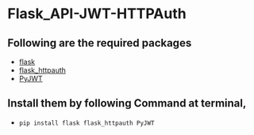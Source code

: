 # Flask_API-JWT-HTTPAuth

## Following are the required packages
- [flask](https://flask.palletsprojects.com/en/1.1.x/)
- [flask_httpauth](https://flask-httpauth.readthedocs.io/en/latest/)
- [PyJWT](https://pyjwt.readthedocs.io/en/latest/)

## Install them by following Command at terminal,

- ```pip install flask flask_httpauth PyJWT```
